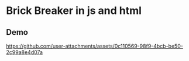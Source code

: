 # Brick Breaker in js and html

## Demo

https://github.com/user-attachments/assets/0c110569-98f9-4bcb-be50-2c99a8e4d07a

